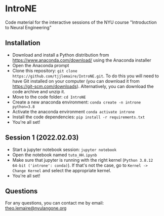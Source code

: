 # IntroNE

Code material for the interactive sessions of the NYU course "Introduction to Neural Engineering"

## Installation

- Download and install a Python distribution from https://www.anaconda.com/download/ using the Anaconda installer
- Open the Anaconda prompt
- Clone this repository: `git clone https://github.com/tjjlemaire/IntroNE.git`. To do this you will need to have Git installed on your computer (you can download it from https://git-scm.com/downloads). Alternatively, you can download the code archive and unzip it.
- Move to the code folder: `cd IntroNE`
- Create a new anaconda environment: `conda create -n introne python=3.8`
- Activate the anaconda environment `conda activate introne`
- Install the code dependencies: `pip install -r requirements.txt`
- You're all set!

## Session 1 (2022.02.03)

- Start a jupyter notebook session: `jupyter notebook`
- Open the notebook named `tuto_HH.ipynb`
- Make sure that jupyter is running with the right kernel (`Python 3.8.12 64-bit ('introne': conda)`). If that's not the case, go to `Kernel -> Change Kernel` and select the appropriate kernel.
- You're all set!

## Questions

For any questions, you can contact me by email: theo.lemaire@nyulangone.org